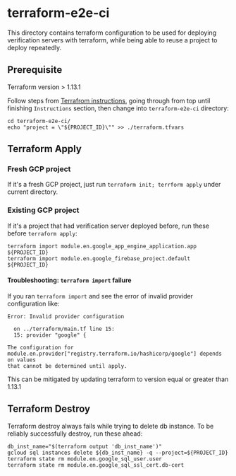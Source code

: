 # terraform-e2e-ci

This directory contains terraform configuration to be used for deploying verification servers with terraform, while being able to reuse a project to deploy repeatedly.

## Prerequisite

Terraform version > 1.13.1

Follow steps from [Terrafrom instructions](https://github.com/google/exposure-notifications-verification-server/tree/main/terraform), going through from top until finishing `Instructions` section, then change into `terraform-e2e-ci` directory:

```shell
cd terraform-e2e-ci/
echo "project = \"${PROJECT_ID}\"" >> ./terraform.tfvars
```

## Terraform Apply

### Fresh GCP project

If it's a fresh GCP project, just run `terraform init; terrform apply` under current directory.

### Existing GCP project

If it's a project that had verification server deployed before, run these before `terraform apply`:

```shell
terraform import module.en.google_app_engine_application.app ${PROJECT_ID}
terraform import module.en.google_firebase_project.default ${PROJECT_ID}
```

#### Troubleshooting: `terraform import` failure

If you ran `terraform import` and see the error of invalid provider configuration like:

```text
Error: Invalid provider configuration

  on ../terraform/main.tf line 15:
  15: provider "google" {

The configuration for
module.en.provider["registry.terraform.io/hashicorp/google"] depends on values
that cannot be determined until apply.
```

This can be mitigated by updating terraform to version equal or greater than 1.13.1

## Terraform Destroy

Terraform destroy always fails while trying to delete db instance. To be reliably successfully destroy, run these ahead:

```shell
db_inst_name="$(terraform output 'db_inst_name')"
gcloud sql instances delete ${db_inst_name} -q --project=${PROJECT_ID}
terraform state rm module.en.google_sql_user.user
terraform state rm module.en.google_sql_ssl_cert.db-cert
```
